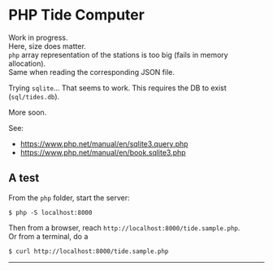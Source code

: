 # PHP Tide Computer

Work in progress.  
Here, size does matter.  
`php` array representation of the stations is too big (fails in memory allocation).  
Same when reading the corresponding JSON file.  

Trying `sqlite`... That seems to work. This requires the DB to exist (`sql/tides.db`).

More soon.

See:
- <https://www.php.net/manual/en/sqlite3.query.php>
- <https://www.php.net/manual/en/book.sqlite3.php>


## A test
From the `php` folder, start the server:  
```
$ php -S localhost:8000
```
Then from a browser, reach `http://localhost:8000/tide.sample.php`.  
Or from a terminal, do a 
```
$ curl http://localhost:8000/tide.sample.php
```


---
